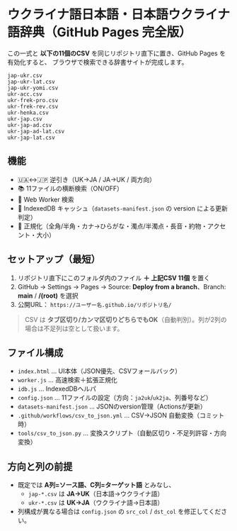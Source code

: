 # ウクライナ語日本語・日本語ウクライナ語辞典（GitHub Pages 完全版）

この一式と **以下の11個のCSV** を同じリポジトリ直下に置き、GitHub Pages を有効化すると、
ブラウザで検索できる辞書サイトが完成します。

```
jap-ukr.csv
jap-ukr-lat.csv
jap-ukr-yomi.csv
ukr-acc.csv
ukr-frek-pro.csv
ukr-frek-rev.csv
ukr-henka.csv
ukr-jap.csv
ukr-jap-ad.csv
ukr-jap-ad-lat.csv
ukr-jap-lat.csv
```

## 機能
- 🇺🇦↔🇯🇵 逆引き（UK→JA / JA→UK / 両方向）
- 📚 11ファイルの横断検索（ON/OFF）
- 🚀 Web Worker 検索
- 💾 IndexedDB キャッシュ（`datasets-manifest.json` の version による更新判定）
- 🔡 正規化（全角/半角・カナ→ひらがな・濁点/半濁点・長音・約物・アクセント・大小）

## セットアップ（最短）
1. リポジトリ直下にこのフォルダ内のファイル **＋ 上記CSV 11個** を置く
2. GitHub → Settings → Pages → Source: **Deploy from a branch**、Branch: **main** / **/(root)** を選択
3. 公開URL： `https://ユーザー名.github.io/リポジトリ名/`

> CSV は **タブ区切り/カンマ区切りどちらでもOK**（自動判別）。列が2列の場合は不足列は空として扱います。

## ファイル構成
- `index.html` … UI本体（JSON優先、CSVフォールバック）
- `worker.js` … 高速検索＋拡張正規化
- `idb.js` … IndexedDBヘルパ
- `config.json` … 11ファイルの設定（方向：`ja2uk`/`uk2ja`、列番号など）
- `datasets-manifest.json` … JSONのversion管理（Actionsが更新）
- `.github/workflows/csv_to_json.yml` … CSV→JSON 自動変換（コミット時）
- `tools/csv_to_json.py` … 変換スクリプト（自動区切り・不足列許容・方向変換）

## 方向と列の前提
- 既定では **A列=ソース語、C列=ターゲット語** とみなし、
  - `jap-*.csv` は **JA→UK**（日本語→ウクライナ語）
  - `ukr-*.csv` は **UK→JA**（ウクライナ語→日本語）
- 列構成が異なる場合は `config.json` の `src_col` / `dst_col` を修正してください。
